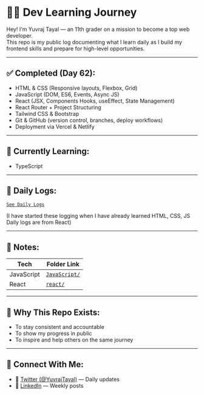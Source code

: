 # 👨‍💻 Dev Learning Journey

Hey! I'm Yuvraj Tayal — an 11th grader on a mission to become a top web developer.  
This repo is my public log documenting what I learn daily as I build my frontend skills and prepare for high-level opportunities.

---

## ✅ Completed (Day 62):
- HTML & CSS (Responsive layouts, Flexbox, Grid)
- JavaScript (DOM, ES6, Events, Async JS)
- React (JSX, Components Hooks, useEffect, State Management)
- React Router + Project Structuring
- Tailwind CSS & Bootstrap
- Git & GitHub (version control, branches, deploy workflows)
- Deployment via Vercel & Netlify
---

## 🚀 Currently Learning:
- TypeScript

---

## 📅 Daily Logs:
  [`See Daily Logs`](./Daily_Logs) 

(I have started these logging when I have already learned HTML, CSS, JS Daily logs are from React)

---

## 📄 Notes:
| Tech        | Folder Link                      |
|-------------|----------------------------------|
| JavaScript       | [`JavaScript/`](./JavaScript)              |
| React       | [`react/`](./react)              |

---

## 🧠 Why This Repo Exists:
- To stay consistent and accountable
- To show my progress in public
- To inspire and help others on the same journey

---

## 📍 Connect With Me:
- 💬 [Twitter (@YuvrajTayal)](https://x.com/YuvrajTayal) — Daily updates
- 🔗 [LinkedIn](https://www.linkedin.com/in/yuvraj-tayal-7a3a48356/) — Weekly posts
